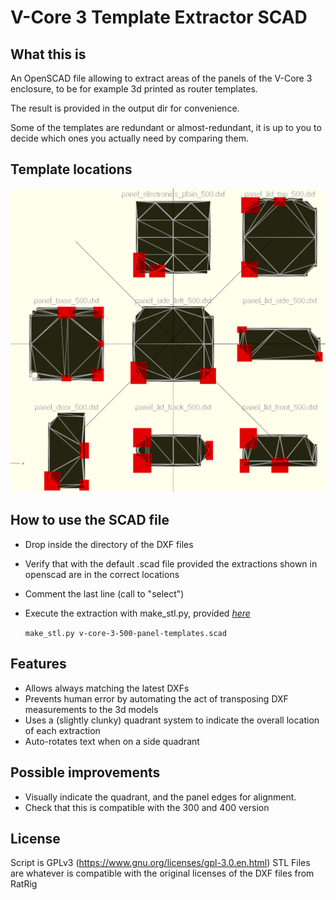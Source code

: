 # V-Core 3 Template Extractor SCAD

## What this is

An OpenSCAD file allowing to extract areas of the panels of the V-Core 3 enclosure, to be for example 3d printed as router templates.

The result is provided in the output dir for convenience.

Some of the templates are redundant or almost-redundant, it is up to you to decide which ones you actually need by comparing them.

## Template locations

![locations](template-locations.png)

## How to use the SCAD file

  - Drop inside the directory of the DXF files
  - Verify that with the default .scad file provided the extractions shown in openscad are in the correct locations
  - Comment the last line (call to "select")
  - Execute the extraction with make_stl.py, provided [*here*](https://github.com/QQuark/make_stl)
      
      ``` make_stl.py v-core-3-500-panel-templates.scad ```

## Features

  - Allows always matching the latest DXFs
  - Prevents human error by automating the act of transposing DXF measurements to the 3d models
  - Uses a (slightly clunky) quadrant system to indicate the overall location of each extraction
  - Auto-rotates text when on a side quadrant
  
## Possible improvements

  - Visually indicate the quadrant, and the panel edges for alignment.
  - Check that this is compatible with the 300 and 400 version
  
## License

Script is GPLv3 (https://www.gnu.org/licenses/gpl-3.0.en.html)
STL Files are whatever is compatible with the original licenses of the DXF files from RatRig
